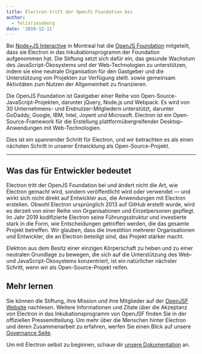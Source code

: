 ```yaml
---
title: Electron tritt der OpenJS Foundation bei
author:
  - felixrieseberg
date: '2019-12-11'
---
```


Bei [Node+JS Interactive](https://events19.linuxfoundation.org/events/nodejs-interactive-2019/) in Montreal hat die [OpenJS Foundation](https://openjsf.org/) mitgeteilt, dass sie Electron in das Inkubationsprogramm der Foundation aufgenommen hat. Die Stiftung setzt sich dafür ein, das gesunde Wachstum des JavaScript-Ökosystems und der Web-Technologien zu unterstützen, indem sie eine neutrale Organisation für den Gastgeber und die Unterstützung von Projekten zur Verfügung stellt. sowie gemeinsam Aktivitäten zum Nutzen der Allgemeinheit zu finanzieren.

Die OpenJS Foundation ist Gastgeber einer Reihe von Open-Source-JavaScript-Projekten, darunter jQuery, Node.js und Webpack. Es wird von 30 Unternehmens- und Endnutzer-Mitgliedern unterstützt, darunter GoDaddy, Google, IBM, Intel, Joyent und Microsoft. Electron ist ein Open-Source-Framework für die Erstellung plattformübergreifender Desktop-Anwendungen mit Web-Technologien.

Dies ist ein spannender Schritt für Electron, und wir betrachten es als einen nächsten Schritt in unserer Entwicklung als Open-Source-Projekt.

---

## Was das für Entwickler bedeutet

Electron tritt der OpenJS Foundation bei und ändert nicht die Art, wie Electron gemacht wird, sondern veröffentlicht wird oder verwendet — und wirkt sich nicht direkt auf Entwickler aus, die Anwendungen mit Electron erstellen. Obwohl Electron ursprünglich 2013 auf GitHub erstellt wurde, wird es derzeit von einer Reihe von Organisationen und Einzelpersonen gepflegt. Im Jahr 2019 kodifizierte Electron seine Führungsstruktur und investierte stark in die Form, wie Entscheidungen getroffen werden, die das gesamte Projekt betreffen. Wir glauben, dass die Investition mehrerer Organisationen und Entwickler, die an Electron beteiligt sind, das Projekt stärker macht.

Elektron aus dem Besitz einer einzigen Körperschaft zu heben und zu einer neutralen Grundlage zu bewegen, die sich auf die Unterstützung des Web- und JavaScript-Ökosystems konzentriert, ist ein natürlicher nächster Schritt, wenn wir als Open-Source-Projekt reifen.

## Mehr lernen

Sie können die Stiftung, ihre Mission und ihre Mitglieder auf der [OpenJSF Website](https://www.notion.so/Electron-joins-the-OpenJS-Foundation-d898f12480874e56abe78f29b041fb91#0801fd7e9fa340afbcdce0510ba05f8a) nachlesen. Weitere Informationen und Zitate über die Akzeptanz von Electron in das Inkubationsprogramm von OpenJSF finden Sie in der offiziellen Pressemitteilung. Um mehr über die Menschen hinter Electron und deren Zusammenarbeit zu erfahren, werfen Sie einen Blick auf unsere [Governance Seite](https://electronjs.org/governance).

Um mit Electron selbst zu beginnen, schaue dir [unsere Dokumentation](https://electronjs.org/docs) an.
